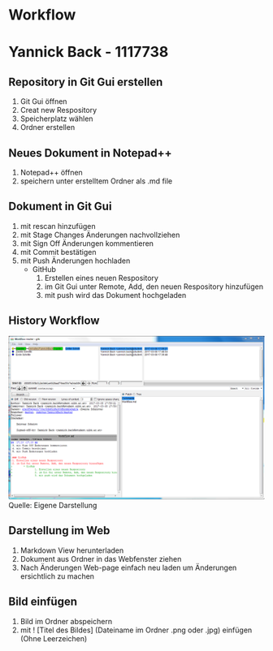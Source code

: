 # Workflow
# Yannick Back - 1117738

## Repository in Git Gui erstellen
1. Git Gui öffnen
2. Creat new Respository
3. Speicherplatz wählen 
4. Ordner erstellen

## Neues Dokument in Notepad++ 
1. Notepad++ öffnen
2. speichern unter erstelltem Ordner als .md file

## Dokument in Git Gui 
1. mit rescan hinzufügen
2. mit Stage Changes Änderungen nachvollziehen 
3. mit Sign Off Änderungen kommentieren 
4. mit Commit bestätigen
5. mit Push Änderungen hochladen 
	* GitHub
		1. Erstellen eines neuen Respository 
		2. im Git Gui unter Remote, Add, den neuen Respository hinzufügen 
		3. mit push wird das Dokument hochgeladen
				
## History Workflow		
![History Workflow](History.png)
Quelle: Eigene Darstellung

## Darstellung im Web
1. Markdown View herunterladen 
2. Dokument aus Ordner in das Webfenster ziehen
3. Nach Änderungen Web-page einfach neu laden um Änderungen ersichtlich zu machen

## Bild einfügen
1. Bild im Ordner abspeichern
2. mit ! [Titel des Bildes] (Dateiname im Ordner .png oder .jpg) einfügen (Ohne Leerzeichen)


